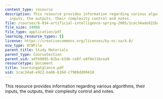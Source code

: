 ```yaml
---
content_type: resource
description: This resource provides information regarding various algorithms, their
  inputs, the outputs, their complexity control and notes.
file: /courses/6-034-artificial-intelligence-spring-2005/1cac34ade922ba86b16dc7988dd09418_learningatglance.pdf
file_size: 34988
file_type: application/pdf
learning_resource_types: []
license: https://creativecommons.org/licenses/by-nc-sa/4.0/
ocw_type: OCWFile
parent_title: Study Materials
parent_type: CourseSection
parent_uid: adfb9895-82ba-b3d6-ce8f-e8f8e116cea9
resourcetype: Document
title: learningatglance.pdf
uid: 1cac34ad-e922-ba86-b16d-c7988dd09418
---
```

This resource provides information regarding various algorithms, their inputs, the outputs, their complexity control and notes.